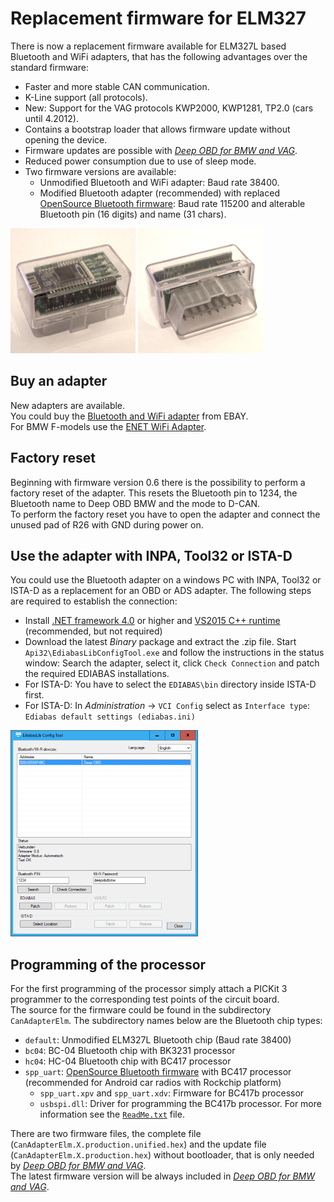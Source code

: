 # Replacement firmware for ELM327
There is now a replacement firmware available for ELM327L based Bluetooth and WiFi adapters, that has the following advantages over the standard firmware:
* Faster and more stable CAN communication.
* K-Line support (all protocols).
* New: Support for the VAG protocols KWP2000, KWP1281, TP2.0 (cars until 4.2012).
* Contains a bootstrap loader that allows firmware update without opening the device.
* Firmware updates are possible with _[Deep OBD for BMW and VAG](Deep_OBD_for_BMW_and_VAG.md)_.
* Reduced power consumption due to use of sleep mode.
* Two firmware versions are available:
  * Unmodified Bluetooth and WiFi adapter: Baud rate 38400.
  * Modified Bluetooth adapter (recommended) with replaced [OpenSource Bluetooth firmware](Custom_Bluetooth_firmware.md): Baud rate 115200 and alterable Bluetooth pin (16 digits) and name (31 chars).

![Bluetooth adapter top](Replacement_firmware_for_ELM327_BluetoothAdapterTopSmall.png) ![Bluetooth adapter bottom](Replacement_firmware_for_ELM327_BluetoothAdapterBottomSmall.png)

## Buy an adapter
New adapters are available.  
You could buy the [Bluetooth and WiFi adapter](https://www.ebay.de/itm/253535476122) from EBAY.  
For BMW F-models use the [ENET WiFi Adapter](ENET_WiFi_Adapter.md).

## Factory reset
Beginning with firmware version 0.6 there is the possibility to perform a factory reset of the adapter. This resets the Bluetooth pin to 1234, the Bluetooth name to Deep OBD BMW and the mode to D-CAN.  
To perform the factory reset you have to open the adapter and connect the unused pad of R26 with GND during power on.

## Use the adapter with INPA, Tool32 or ISTA-D
You could use the Bluetooth adapter on a windows PC with INPA, Tool32 or ISTA-D as a replacement for an OBD or ADS adapter. The following steps are required to establish the connection:
* Install [.NET framework 4.0](https://www.microsoft.com/de-de/download/details.aspx?id=17718) or higher and [VS2015 C++ runtime](https://www.microsoft.com/de-de/download/details.aspx?id=48145) (recommended, but not required)
* Download the latest _Binary_ package and extract the .zip file. Start `Api32\EdiabasLibConfigTool.exe` and follow the instructions in the status window: Search the adapter, select it, click `Check Connection` and patch the required EDIABAS installations.
* For ISTA-D: You have to select the `EDIABAS\bin` directory inside ISTA-D first.
* For ISTA-D: In _Administration_ -> `VCI Config` select as `Interface type`: `Ediabas default settings (ediabas.ini)`

![EdiabasLib Config Tool](Replacement_firmware_for_ELM327_ConfigToolBluetoothSmall.png)

## Programming of the processor
For the first programming of the processor simply attach a PICKit 3 programmer to the corresponding test points of the circuit board.  
The source for the firmware could be found in the subdirectory `CanAdapterElm`. The subdirectory names below are the Bluetooth chip types:
* `default`: Unmodified ELM327L Bluetooth chip (Baud rate 38400)
* `bc04`: BC-04 Bluetooth chip with BK3231 processor
* `hc04`: HC-04 Bluetooth chip with BC417 processor
* `spp_uart`: [OpenSource Bluetooth firmware](Custom_Bluetooth_firmware.md) with BC417 processor (recommended for Android car radios with Rockchip platform)
  * `spp_uart.xpv` and `spp_uart.xdv`: Firmware for BC417b processor
  * `usbspi.dll`: Driver for programming the BC417b processor. For more information see the [`ReadMe.txt`](../EdiabasLib/CanAdapterElm/Bluetooth/spp_uart/ReadMe.txt) file.

There are two firmware files, the complete file (`CanAdapterElm.X.production.unified.hex`) and the update file (`CanAdapterElm.X.production.hex`) without bootloader, that is only needed by _[Deep OBD for BMW and VAG](Deep_OBD_for_BMW_and_VAG.md)_.  
The latest firmware version will be always included in _[Deep OBD for BMW and VAG](Deep_OBD_for_BMW_and_VAG.md)_.
